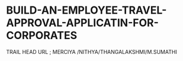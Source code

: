 # BUILD-AN-EMPLOYEE-TRAVEL-APPROVAL-APPLICATIN-FOR-CORPORATES  
TRAIL HEAD URL ;  MERCIYA /NITHYA/THANGALAKSHMI/M.SUMATHI
